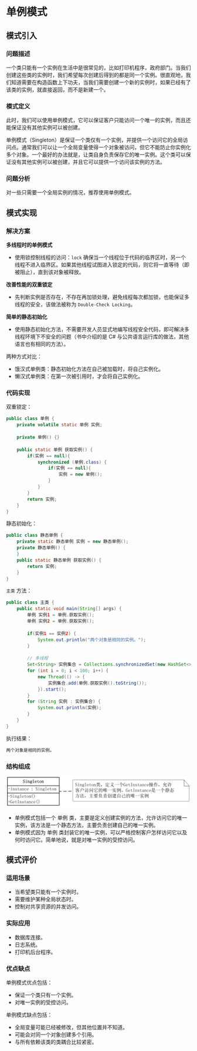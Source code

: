 # 单例模式

## 模式引入

### 问题描述

一个类只能有一个实例在生活中是很常见的，比如打印机程序，政府部门。当我们创建这些类的实例时，我们希望每次创建后得到的都是同一个实例。很直观地，我们知道需要在构造函数上下功夫，当我们需要创建一个新的实例时，如果已经有了该类的实例，就直接返回，而不是新建一个。

### 模式定义

此时，我们可以使用单例模式，它可以保证客户只能访问一个唯一的实例，而且还能保证没有其他实例可以被创建。

单例模式（Singleton）是保证一个类仅有一个实例，并提供一个访问它的全局访问点。通常我们可以让一个全局变量使得一个对象被访问，但它不能防止你实例化多个对象。一个最好的办法就是，让类自身负责保存它的唯一实例。这个类可以保证没有其他实例可以被创建，并且它可以提供一个访问该实例的方法。

### 问题分析

对一些只需要一个全局实例的情况，推荐使用单例模式。

## 模式实现

### 解决方案

**多线程时的单例模式**

- 使用锁控制线程的访问：`lock` 确保当一个线程位于代码的临界区时，另一个线程不进入临界区。如果其他线程试图进入锁定的代码，则它将一直等待（即被阻止），直到该对象被释放。

**改善性能的双重锁定**

- 先判断实例是否存在，不存在再加锁处理，避免线程每次都加锁，也能保证多线程的安全，该做法被称为 `Double-Check Locking`。

**简单的静态初始化**

- 使用静态初始化方法，不需要开发人员显式地编写线程安全代码，即可解决多线程环境下不安全的问题（书中介绍的是 C# 与公共语言运行库的做法，其他语言也有相同的方法）。

两种方式对比：

- 饿汉式单例类：静态初始化方法在自己被加载时，将自己实例化。
- 懒汉式单例类：在第一次被引用时，才会将自己实例化。

### 代码实现

双重锁定：

```java
public class 单例 {
    private volatile static 单例 实例;

    private 单例() {}

    public static 单例 获取实例() {
        if(实例 == null){
            synchronized (单例.class) {
                if(实例 == null){
                    实例 = new 单例();
                }
            }
        }
        return 实例;
    }
}
```

静态初始化：

```java
public class 静态单例 {
    private static 静态单例 实例 = new 静态单例();
    private 静态单例() {
    }
    public static 静态单例 获取实例() {
        return 实例;
    }
}
```

`主类` 方法：

```java
public class 主类 {
    public static void main(String[] args) {
        单例 实例1 = 单例.获取实例();
        单例 实例2 = 单例.获取实例();

        if(实例1 == 实例2) {
            System.out.println("两个对象是相同的实例。");
        }

        // 多线程
        Set<String> 实例集合 = Collections.synchronizedSet(new HashSet<>());
        for (int i = 0; i < 100; i++) {
            new Thread(() -> {
                实例集合.add(单例.获取实例().toString());
            }).start();
        }
        for (String 实例 : 实例集合) {
            System.out.println(实例);
        }
    }
}
```

执行结果：

```bash
两个对象是相同的实例。
```

### 结构组成

![](img/singleton/singleton.jpg)

- 单例模式包括一个 单例 类，主要是定义创建实例的方法，允许访问它的唯一实例，该方法是一个静态方法，主要负责创建自己的唯一实例。
- 单例模式因为 单例 类封装它的唯一实例，可以严格控制客户怎样访问它以及何时访问它。简单地说，就是对唯一实例的受控访问。

## 模式评价

### 适用场景

- 当希望类只能有一个实例时。
- 需要维护某种全局状态时。
- 控制对共享资源的并发访问。

### 实际应用

- 数据库连接。
- 日志系统。
- 打印机后台程序。

### 优点缺点

单例模式优点包括：

- 保证一个类只有一个实例。
- 对唯一实例的受控访问。

单例模式缺点包括：

- 全局变量可能已经被修改，但其他位置并不知道。
- 可能会对同一个对象创建多个引用。
- 与所有依赖该类的类耦合比较紧密。
